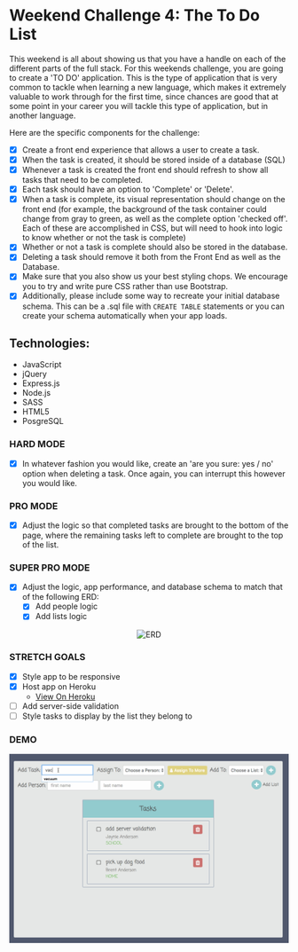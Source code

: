 # Weekend Challenge 4: The To Do List

This weekend is all about showing us that you have a handle on each of the different parts of the full stack. For this weekends challenge, you are going to create a 'TO DO' application. This is the type of application that is very common to tackle when learning a new language, which makes it extremely valuable to work through for the first time, since chances are good that at some point in your career you will tackle this type of application, but in another language.

Here are the specific components for the challenge:

* [x] Create a front end experience that allows a user to create a task.
* [x] When the task is created, it should be stored inside of a database (SQL)
* [x] Whenever a task is created the front end should refresh to show all tasks that need to be completed.
* [x] Each task should have an option to 'Complete' or 'Delete'.
* [x] When a task is complete, its visual representation should change on the front end (for example, the background of the task container could change from gray to green, as well as the complete option 'checked off'. Each of these are accomplished in CSS, but will need to hook into logic to know whether or not the task is complete)
* [x] Whether or not a task is complete should also be stored in the database.
* [x] Deleting a task should remove it both from the Front End as well as the Database.
* [x] Make sure that you also show us your best styling chops. We encourage you to try and write pure CSS rather than use Bootstrap.
* [x] Additionally, please include some way to recreate your initial database schema. This can be a .sql file with `CREATE TABLE` statements or you can create your schema automatically when your app loads.

## Technologies:
* JavaScript
* jQuery
* Express.js
* Node.js
* SASS
* HTML5
* PosgreSQL

### HARD MODE
* [x] In whatever fashion you would like, create an 'are you sure: yes / no' option when deleting a task. Once again, you can interrupt this however you would like.

### PRO MODE
* [x] Adjust the logic so that completed tasks are brought to the bottom of the page, where the remaining tasks left to complete are brought to the top of the list.

### SUPER PRO MODE
* [x] Adjust the logic, app performance, and database schema to match that of the following ERD:
  * [x] Add people logic
  * [x] Add lists logic

<p align="center">
  <img src="public/images/to-do.png?raw=true" alt="ERD"/>
</p>

### STRETCH GOALS
* [x] Style app to be responsive
* [x] Host app on Heroku
  * [View On Heroku](https://infinite-sea-14106.herokuapp.com/)
* [ ] Add server-side validation
* [ ] Style tasks to display by the list they belong to

### DEMO
![Demo](public/images/demo.gif?raw=true "DemoGif")
